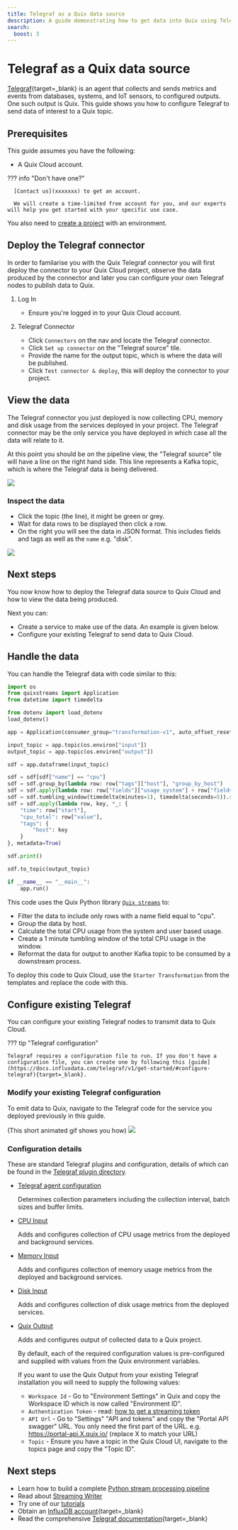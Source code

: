 ```yaml
---
title: Telegraf as a Quix data source
description: A guide demonstrating how to get data into Quix using Telegraf.
search:
  boost: 3
---
```


# Telegraf as a Quix data source

[Telegraf](https://docs.influxdata.com/telegraf/v1/){target=_blank} is an agent that collects and sends metrics and events from databases, systems, and IoT sensors, to configured outputs. One such output is Quix. This guide shows you how to configure Telegraf to send data of interest to a Quix topic.

## Prerequisites

This guide assumes you have the following:

* A Quix Cloud account.

??? info "Don't have one?"

      [Contact us](xxxxxxx) to get an account.
      
      We will create a time-limited free account for you, and our experts will help you get started with your specific use case. 
      
You also need to [create a project](../../../create/create-project.md) with an environment.

## Deploy the Telegraf connector

In order to familarise you with the Quix Telegraf connector you will first deploy the connector to your Quix Cloud project, observe the data produced by the connector and later you can configure your own Telegraf nodes to publish data to Quix.

1. Log In

     * Ensure you're logged in to your Quix Cloud account.

2. Telegraf Connector

    * Click `Connectors` on the nav and locate the Telegraf connector.
    * Click `Set up connector` on the "Telegraf source" tile.
    * Provide the name for the output topic, which is where the data will be published.
    * Click `Test connector & deploy`, this will deploy the connector to your project.

## View the data

The Telegraf connector you just deployed is now collecting CPU, memory and disk usage from the services deployed in your project. The Telegraf connector may be the only service you have deployed in which case all the data will relate to it.

At this point you should be on the pipeline view, the "Telegraf source" tile will have a line on the right hand side. This line represents a Kafka topic, which is where the Telegraf data is being delivered.

  ![](telegraf-source.png)

### Inspect the data

 * Click the topic (the line), it might be green or grey.
 * Wait for data rows to be displayed then click a row.
 * On the right you will see the data in JSON format. This includes fields and tags as well as the `name` e.g. "disk".

  ![](telegraf-clip-1.gif)

## Next steps

You now know how to deploy the Telegraf data source to Quix Cloud and how to view the data being produced. 

Next you can:

  * Create a service to make use of the data. An example is given below.
  * Configure your existing Telegraf to send data to Quix Cloud.

## Handle the data

You can handle the Telegraf data with code similar to this:

```py
import os
from quixstreams import Application
from datetime import timedelta

from dotenv import load_dotenv
load_dotenv()

app = Application(consumer_group="transformation-v1", auto_offset_reset="earliest")

input_topic = app.topic(os.environ["input"])
output_topic = app.topic(os.environ["output"])

sdf = app.dataframe(input_topic)

sdf = sdf[sdf["name"] == "cpu"]
sdf = sdf.group_by(lambda row: row["tags"]["host"], "group_by_host")
sdf = sdf.apply(lambda row: row["fields"]["usage_system"] + row["fields"]["usage_user"])
sdf = sdf.tumbling_window(timedelta(minutes=1), timedelta(seconds=5)).sum().final()
sdf = sdf.apply(lambda row, key, *_: {
    "time": row["start"],
    "cpu_total": row["value"],
    "tags": {
        "host": key
    }
}, metadata=True)

sdf.print()

sdf.to_topic(output_topic)

if __name__ == "__main__":
    app.run()
```

This code uses the Quix Python library [`Quix streams`](../../../quix-streams) to:

* Filter the data to include only rows with a name field equal to "cpu".
* Group the data by host.
* Calculate the total CPU usage from the system and user based usage.
* Create a 1 minute tumbling window of the total CPU usage in the window.
* Reformat the data for output to another Kafka topic to be consumed by a downstream process.

To deploy this code to Quix Cloud, use the `Starter Transformation` from the templates and replace the code with this.


## Configure existing Telegraf

You can configure your existing Telegraf nodes to transmit data to Quix Cloud.

??? tip "Telegraf configuration"
   
    Telegraf requires a configuration file to run. If you don't have a configuration file, you can create one by following this [guide](https://docs.influxdata.com/telegraf/v1/get-started/#configure-telegraf){target=_blank}.

### Modify your existing Telegraf configuration

To emit data to Quix, navigate to the Telegraf code for the service you deployed previously in this guide.

(This short animated gif shows you how)
  ![](telegraf-clip-2.gif)

### Configuration details

These are standard Telegraf plugins and configuration, details of which can be found in the [Telegraf plugin directory](https://docs.influxdata.com/telegraf/v1/plugins/).

* [Telegraf agent configuration](https://docs.influxdata.com/telegraf/v1/configuration/#agent-configuration)
  
    Determines collection parameters including the collection interval, batch sizes and buffer limits.

* [CPU Input](https://docs.influxdata.com/telegraf/v1/plugins/#input-cpu)
  
    Adds and configures collection of CPU usage metrics from the deployed and background services.

* [Memory Input](https://docs.influxdata.com/telegraf/v1/plugins/#input-mem)
  
    Adds and configures collection of memory usage metrics from the deployed and background services.
    
* [Disk Input](https://docs.influxdata.com/telegraf/v1/plugins/#input-disk)
  
    Adds and configures collection of disk usage metrics from the deployed services.
    
* [Quix Output](https://docs.influxdata.com/telegraf/v1/plugins/#ouput-quix)
  
    Adds and configures output of collected data to a Quix project.

    By default, each of the required configuration values is pre-configured and supplied with values from the Quix environment variables.

    If you want to use the Quix Output from your existing Telegraf installation you will need to supply the following values:

    * `Workspace Id` - Go to "Environment Settings" in Quix and copy the Workspace ID which is now called "Environment ID".
    * `Authentication Token` - read: [how to get a streaming token](https://quix.io/docs/develop/authentication/streaming-token.html#see-also)
    * `API Url` - Go to "Settings" "API and tokens" and copy the "Portal API swagger" URL. You only need the first part of the URL. e.g. https://portal-api.X.quix.io/ (replace X to match your URL)
    * `Topic` - Ensure you have a topic in the Quix Cloud UI, navigate to the topics page and copy the "Topic ID".












## Next steps

* Learn how to build a complete [Python stream processing pipeline](../../../quix-cloud/quixtour/overview.md)
* Read about [Streaming Writer](../../../apis/streaming-writer-api/overview.md)
* Try one of our [tutorials](../../../tutorials/overview.md)
* Obtain an [InfluxDB account](https://www.influxdata.com/products/influxdb-cloud/serverless/){target=_blank}
* Read the comprehensive [Telegraf documentation](https://docs.influxdata.com/telegraf/v1/){target=_blank}
